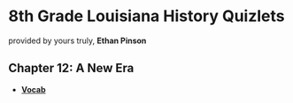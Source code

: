 # 8th Grade Louisiana History Quizlets

provided by yours truly, **Ethan Pinson**
  
## Chapter 12: A New Era

- [**Vocab**](https://quizlet.com/_b04c1w?x=1jqt&i=367bf7)
